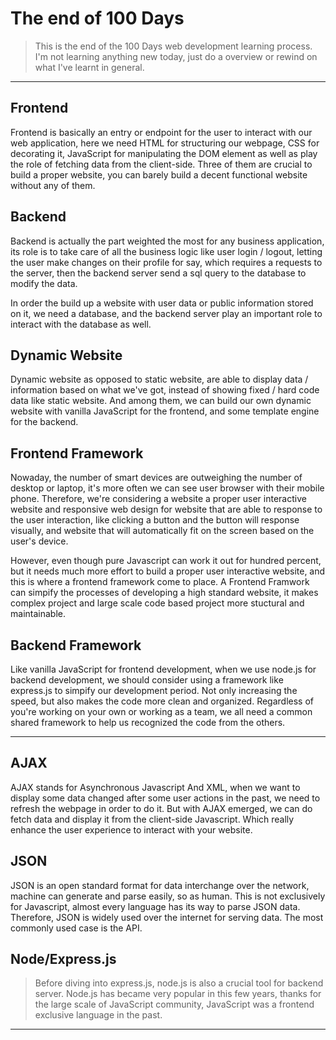# The end of 100 Days
> This is the end of the 100 Days web development learning process. I'm not learning anything new today, just do a overview or rewind on what I've learnt in general.

---

## Frontend
Frontend is basically an entry or endpoint for the user to interact with our web application, here we need HTML for structuring our webpage, 
CSS for decorating it, JavaScript for manipulating the DOM element as well as play the role of fetching data from the client-side. 
Three of them are crucial to build a proper website, you can barely build a decent functional website without any of them.

## Backend
Backend is actually the part weighted the most for any business application, its role is to take care of all the business logic like user login / logout, 
letting the user make changes on their profile for say, which requires a requests to the server, then the backend server send a sql query to the database to modify the data.

In order the build up a website with user data or public information stored on it, we need a database, and the backend server play an important role to interact with the database as well.

## Dynamic Website
Dynamic website as opposed to static website, are able to display data / information based on what we've got, instead of showing fixed / hard code data like static website. 
And among them, we can build our own dynamic website with vanilla JavaScript for the frontend, and some template engine for the backend. 

## Frontend Framework
Nowaday, the number of smart devices are outweighing the number of desktop or laptop, it's more often we can see user browser with their mobile phone. 
Therefore, we're considering a website a proper user interactive website and responsive web design for website that are able to response to the user interaction, 
like clicking a button and the button will response visually, and website that will automatically fit on the screen based on the user's device.

However, even though pure Javascript can work it out for hundred percent, but it needs much more effort to build a proper user interactive website, 
and this is where a frontend framework come to place. A Frontend Framwork can simpify the processes of developing a high standard website, 
it makes complex project and large scale code based project more stuctural and maintainable.

## Backend Framework
Like vanilla JavaScript for frontend development, when we use node.js for backend development, we should consider using a framework like express.js to simpify 
our development period. Not only increasing the speed, but also makes the code more clean and organized. Regardless of you're working on your own or working as a team, 
we all need a common shared framework to help us recognized the code from the others.

---

## AJAX
AJAX stands for Asynchronous Javascript And XML, when we want to display some data changed after some user actions in the past, we need to refresh the webpage in order to do it. But with AJAX emerged, we can do fetch data and display it from the client-side Javascript. Which really enhance the user experience to interact with your website.

## JSON
JSON is an open standard format for data interchange over the network, machine can generate and parse easily, so as human. This is not exclusively for Javascript, almost every language has its way to parse JSON data. Therefore, JSON is widely used over the internet for serving data. The most commonly used case is the API.

## Node/Express.js
> Before diving into express.js, node.js is also a crucial tool for backend server. Node.js has became very popular in this few years, thanks for the large scale of JavaScript community, JavaScript was a frontend exclusive language in the past. 

---
